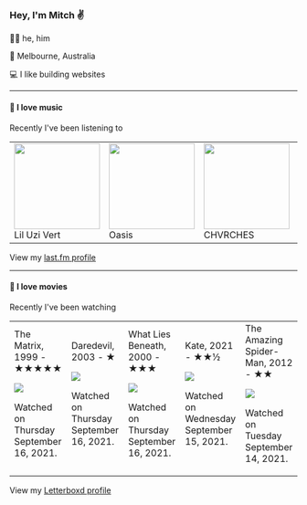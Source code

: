 <article><h3>Hey, I&#x27;m Mitch ✌️</h3><section><p>🙆‍♂️ he, him</p><p>📍 Melbourne, Australia</p><p>💻 I like building websites</p></section><hr/><section><h4>💽 I love music</h4><p>Recently I&#x27;ve been listening to</p><table><tbody><td><img src="https://lastfm.freetls.fastly.net/i/u/174s/fe846eb53703668dbace9232b43afff7.png" height="150px" alt="" role="presentation"/><br/>Lil Uzi Vert</td><td><img src="https://lastfm.freetls.fastly.net/i/u/174s/1b217359e775a8b6a7bc443abe5b08c2.png" height="150px" alt="" role="presentation"/><br/>Oasis</td><td><img src="https://lastfm.freetls.fastly.net/i/u/174s/4857b5e7f93d4e1e9bdde4166e7062e6.png" height="150px" alt="" role="presentation"/><br/>CHVRCHES</td><td><img src="https://lastfm.freetls.fastly.net/i/u/174s/dcce04ead24c41f3857b37d498fca417.png" height="150px" alt="" role="presentation"/><br/>Cut Copy</td><td><img src="https://lastfm.freetls.fastly.net/i/u/174s/a3e16e5084ed48fdc824423fe7030837.png" height="150px" alt="" role="presentation"/><br/>Primal Scream</td></tbody></table><span>View my <a href="https://www.last.fm/user/mylsb">last.fm profile</a></span></section><hr/><section><h4>📼 I love movies</h4><p>Recently I&#x27;ve been watching</p><table><tbody><td>The Matrix, 1999 - ★★★★★<br/><span> <p><img src="https://a.ltrbxd.com/resized/film-poster/5/1/5/1/8/51518-the-matrix-0-500-0-750-crop.jpg?k=a16e521eb2"/></p> <p>Watched on Thursday September 16, 2021.</p> </span></td><td>Daredevil, 2003 - ★<br/><span> <p><img src="https://a.ltrbxd.com/resized/sm/upload/rn/s7/bx/s3/dNVEqwgIdrwWQL3zXI5mQG60oM5-0-500-0-750-crop.jpg?k=2138fe72c7"/></p> <p>Watched on Thursday September 16, 2021.</p> </span></td><td>What Lies Beneath, 2000 - ★★★<br/><span> <p><img src="https://a.ltrbxd.com/resized/film-poster/5/0/1/6/5/50165-what-lies-beneath-0-500-0-750-crop.jpg?k=5f604afcfc"/></p> <p>Watched on Thursday September 16, 2021.</p> </span></td><td>Kate, 2021 - ★★½<br/><span> <p><img src="https://a.ltrbxd.com/resized/film-poster/5/2/5/2/5/5/525255-kate-0-500-0-750-crop.jpg?k=d2b1155b5f"/></p> <p>Watched on Wednesday September 15, 2021.</p> </span></td><td>The Amazing Spider-Man, 2012 - ★★<br/><span> <p><img src="https://a.ltrbxd.com/resized/film-poster/5/0/6/7/7/50677-the-amazing-spider-man-0-500-0-750-crop.jpg?k=a1222e2237"/></p> <p>Watched on Tuesday September 14, 2021.</p> </span></td></tbody></table><span>View my <a href="https://letterboxd.com/myslab/">Letterboxd profile</a></span></section></article>
